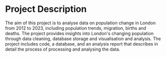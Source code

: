 # Project Description
The aim of this project is to analyse data on population change in London from 2012 to 2023, including population trends, migration, births and deaths. The project provides insights into London's changing population through data cleaning, database storage and visualisation and analysis. The project includes code, a database, and an analysis report that describes in detail the process of processing and analysing the data.
